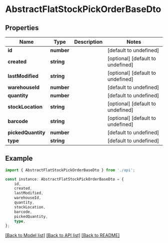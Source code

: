 # AbstractFlatStockPickOrderBaseDto


## Properties

Name | Type | Description | Notes
------------ | ------------- | ------------- | -------------
**id** | **number** |  | [default to undefined]
**created** | **string** |  | [optional] [default to undefined]
**lastModified** | **string** |  | [optional] [default to undefined]
**warehouseId** | **number** |  | [default to undefined]
**quantity** | **number** |  | [default to undefined]
**stockLocation** | **string** |  | [optional] [default to undefined]
**barcode** | **string** |  | [optional] [default to undefined]
**pickedQuantity** | **number** |  | [default to undefined]
**type** | **string** |  | [default to undefined]

## Example

```typescript
import { AbstractFlatStockPickOrderBaseDto } from './api';

const instance: AbstractFlatStockPickOrderBaseDto = {
    id,
    created,
    lastModified,
    warehouseId,
    quantity,
    stockLocation,
    barcode,
    pickedQuantity,
    type,
};
```

[[Back to Model list]](../README.md#documentation-for-models) [[Back to API list]](../README.md#documentation-for-api-endpoints) [[Back to README]](../README.md)
